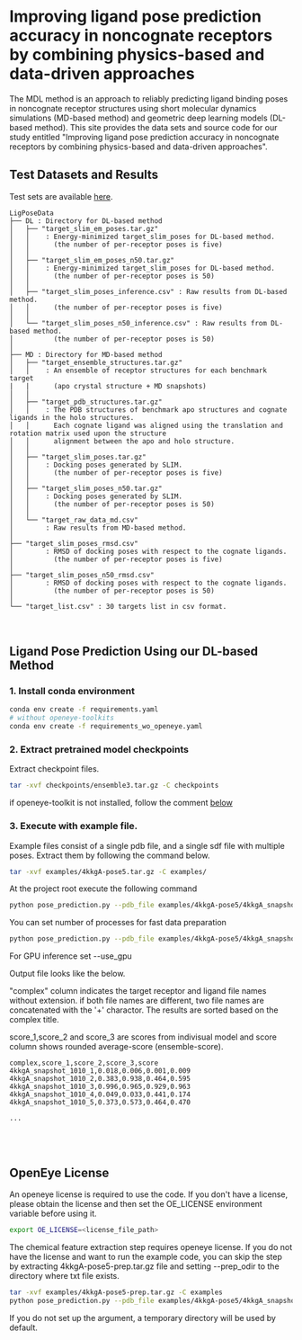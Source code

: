 # Improving ligand pose prediction accuracy in noncognate receptors by combining physics-based and data-driven approaches

The MDL method is an approach to reliably predicting ligand binding poses in noncognate receptor structures using short molecular dynamics simulations (MD-based method) and geometric deep learning models (DL-based method). This site provides the data sets and source code for our study entitled "Improving ligand pose prediction accuracy in noncognate receptors by combining physics-based and data-driven approaches".

## Test Datasets and Results

Test sets are available [here](https://figshare.com/s/a8debd7e4766837a1656).

```
LigPoseData
├── DL : Directory for DL-based method
│   ├── "target_slim_em_poses.tar.gz" 
│   │    : Energy-minimized target_slim_poses for DL-based method. 
│   │      (the number of per-receptor poses is five)
│   │   
│   ├── "target_slim_em_poses_n50.tar.gz" 
│   │    : Energy-minimized target_slim_poses for DL-based method. 
│   │      (the number of per-receptor poses is 50)
│   │   
│   ├── "target_slim_poses_inference.csv" : Raw results from DL-based method.
│   │      (the number of per-receptor poses is five)
│   │ 
│   └── "target_slim_poses_n50_inference.csv" : Raw results from DL-based method.
│          (the number of per-receptor poses is 50)
│
├── MD : Directory for MD-based method
│   ├── "target_ensemble_structures.tar.gz"
│   │    : An ensemble of receptor structures for each benchmark target 
|   |      (apo crystal structure + MD snapshots)
│   │
│   ├── "target_pdb_structures.tar.gz"
│   │    : The PDB structures of benchmark apo structures and cognate ligands in the holo structures. 
│   │      Each cognate ligand was aligned using the translation and rotation matrix used upon the structure 
│   │      alignment between the apo and holo structure.
│   │
│   ├── "target_slim_poses.tar.gz"
│   │    : Docking poses generated by SLIM.
│   │      (the number of per-receptor poses is five)
│   │
│   ├── "target_slim_poses_n50.tar.gz"
│   │    : Docking poses generated by SLIM. 
│   │      (the number of per-receptor poses is 50)
│   │
│   └── "target_raw_data_md.csv"
│        : Raw results from MD-based method.
│        
├── "target_slim_poses_rmsd.csv" 
│        : RMSD of docking poses with respect to the cognate ligands.
│          (the number of per-receptor poses is five)
│
├── "target_slim_poses_n50_rmsd.csv" 
│        : RMSD of docking poses with respect to the cognate ligands. 
│          (the number of per-receptor poses is 50)
│
└── "target_list.csv" : 30 targets list in csv format.
```


<br>

## Ligand Pose Prediction Using our DL-based Method

### 1. Install conda environment
```bash
conda env create -f requirements.yaml
# without openeye-toolkits
conda env create -f requirements_wo_openeye.yaml
```

### 2. Extract pretrained model checkpoints
Extract checkpoint files.
```bash
tar -xvf checkpoints/ensemble3.tar.gz -C checkpoints
```

if openeye-toolkit is not installed, follow the comment [below](#openeye-license)

### 3. Execute with example file.
Example files consist of a single pdb file, and a single sdf file with multiple poses.
Extract them by following the command below.
```bash
tar -xvf examples/4kkgA-pose5.tar.gz -C examples/
```

At the project root execute the following command
```bash
python pose_prediction.py --pdb_file examples/4kkgA-pose5/4kkgA_snapshot_1010.pdb --sdf_file examples/4kkgA-pose5/4kkgA_snapshot_1010.sdf --output_prefix examples/4kkgA-pose5/4kkgA_snapshot_1010_score
```

You can set number of processes for fast data preparation
```bash
python pose_prediction.py --pdb_file examples/4kkgA-pose5/4kkgA_snapshot_1010.pdb --sdf_file examples/4kkgA-pose5/4kkgA_snapshot_1010.sdf --output_prefix examples/4kkgA-pose5/4kkgA_snapshot_1010_score --num_processes 8
```

For GPU inference set --use_gpu


Output file looks like the below. 

"complex" column indicates the target receptor and ligand file names without extension. if both file names are different, two file names are concatenated with the '+' charactor. 
The results are sorted based on the complex title.

score_1,score_2 and score_3 are scores from indivisual model and score column shows rounded average-score (ensemble-score).
```
complex,score_1,score_2,score_3,score
4kkgA_snapshot_1010_1,0.018,0.006,0.001,0.009
4kkgA_snapshot_1010_2,0.383,0.938,0.464,0.595
4kkgA_snapshot_1010_3,0.996,0.965,0.929,0.963
4kkgA_snapshot_1010_4,0.049,0.033,0.441,0.174
4kkgA_snapshot_1010_5,0.373,0.573,0.464,0.470

...

```

<br><br>

## OpenEye License

An openeye license is required to use the code. If you don't have a license, please obtain the license and then set the OE_LICENSE environment variable before using it.
```bash
export OE_LICENSE=<license_file_path>
```
The chemical feature extraction step requires openeye license. If you do not have the license and want to run the example code, you can skip the step by extracting 4kkgA-pose5-prep.tar.gz file and setting --prep_odir to the directory where txt file exists. 
```bash
tar -xvf examples/4kkgA-pose5-prep.tar.gz -C examples
python pose_prediction.py --pdb_file examples/4kkgA-pose5/4kkgA_snapshot_1010.pdb --sdf_file examples/4kkgA-pose5/4kkgA_snapshot_1010.sdf --output_prefix examples/4kkgA-pose5/4kkgA_snapshot_1010_score --prep_odir examples/4kkgA-pose5-prep
```

If you do not set up the argument, a temporary directory will be used by default.
### 
